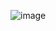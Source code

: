 ![image](https://user-images.githubusercontent.com/71211251/195595223-711a5e85-913d-4b91-8a72-82f47130d31f.png)
